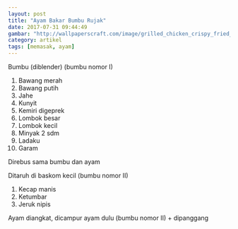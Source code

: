 ```yaml
---
layout: post
title: "Ayam Bakar Bumbu Rujak"
date: 2017-07-31 09:44:49
gambar: "http://wallpaperscraft.com/image/grilled_chicken_crispy_fried_70856_602x339.jpg"
category: artikel
tags: [memasak, ayam]
---
```


Bumbu (diblender) (bumbu nomor I)

1. Bawang merah
2. Bawang putih
3. Jahe
4. Kunyit
5. Kemiri digeprek
6. Lombok besar
7. Lombok kecil
8. Minyak 2 sdm
9. Ladaku
10. Garam

Direbus sama bumbu dan ayam

Ditaruh di baskom kecil (bumbu nomor II)

1. Kecap manis
2. Ketumbar
3. Jeruk nipis

Ayam diangkat, dicampur ayam dulu (bumbu nomor II) + dipanggang